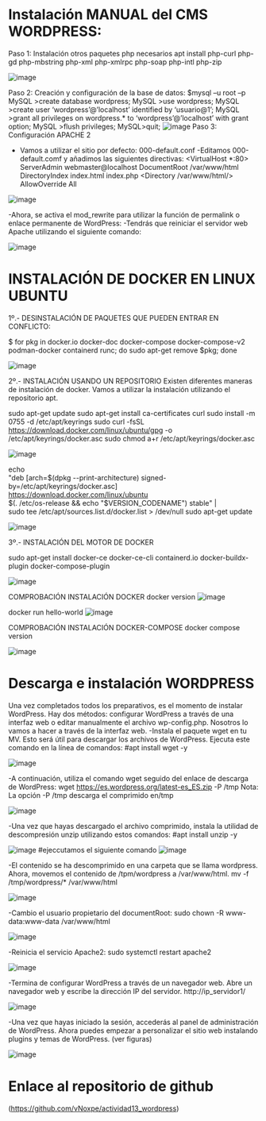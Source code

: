 # Instalación MANUAL del CMS WORDPRESS:
Paso 1: Instalación otros paquetes php necesarios
apt install php-curl php-gd php-mbstring php-xml php-xmlrpc php-soap php-intl php-zip

![image](https://github.com/vNoxpe/actividad13_wordpress/assets/144890599/34ddc99a-4aa9-43fe-bf3e-c13c2624dec3)

Paso 2: Creación y configuración de la base de datos:
$mysql –u root –p
MySQL >create database wordpress;
MySQL >use wordpress;
MySQL >create user ‘wordpress’@’localhost’ identified by ‘usuario@1’;
MySQL >grant all privileges on wordpress.* to ‘wordpress’@’localhost’ with grant option;
MySQL >flush privileges;
MySQL>quit;
![image](https://github.com/vNoxpe/actividad13_wordpress/assets/144890599/8986ce31-4401-43d8-9685-de1d65ccc871)
Paso 3: Configuración APACHE 2
- Vamos a utilizar el sitio por defecto: 000-default.conf
-Editamos 000-default.comf y añadimos las siguientes directivas:
<VirtualHost *:80>
 ServerAdmin webmaster@localhost
 DocumentRoot /var/www/html
 DirectoryIndex index.html index.php
 <Directory /var/www/html/>
 AllowOverride All
 </Directory>
</VirtualHost>

![image](https://github.com/vNoxpe/actividad13_wordpress/assets/144890599/696ad9a2-2923-4709-807d-aae611708c5e)

-Ahora, se activa el mod_rewrite para utilizar la función de permalink o enlace permanente de WordPress:
-Tendrás que reiniciar el servidor web Apache utilizando el siguiente comando:

![image](https://github.com/vNoxpe/actividad13_wordpress/assets/144890599/451c88f9-0492-4cfa-8cbf-5e763e039322)

# INSTALACIÓN DE DOCKER EN LINUX UBUNTU

1º.- DESINSTALACIÓN DE PAQUETES QUE PUEDEN ENTRAR EN CONFLICTO:

$ for pkg in docker.io docker-doc docker-compose docker-compose-v2 podman-docker containerd runc; do sudo apt-get remove $pkg; done

![image](https://github.com/vNoxpe/actividad13_wordpress/assets/144890599/5f961ad4-cb48-4d45-ba3c-53e8f68dfeaa)

2º.- INSTALACIÓN USANDO UN REPOSITORIO
Existen diferentes maneras de instalación de docker. Vamos a utilizar la instalación utilizando el repositorio apt.

sudo apt-get update
sudo apt-get install ca-certificates curl
sudo install -m 0755 -d /etc/apt/keyrings
sudo curl -fsSL https://download.docker.com/linux/ubuntu/gpg -o /etc/apt/keyrings/docker.asc
sudo chmod a+r /etc/apt/keyrings/docker.asc

![image](https://github.com/vNoxpe/actividad13_wordpress/assets/144890599/7c4bf84b-f6bd-482b-8504-9388142c7c39)

echo \
  "deb [arch=$(dpkg --print-architecture) signed-by=/etc/apt/keyrings/docker.asc] https://download.docker.com/linux/ubuntu \
  $(. /etc/os-release && echo "$VERSION_CODENAME") stable" | \
  sudo tee /etc/apt/sources.list.d/docker.list > /dev/null
sudo apt-get update

![image](https://github.com/vNoxpe/actividad13_wordpress/assets/144890599/31a63f93-af76-44cb-bc71-fcafce0cf8fb)

3º.- INSTALACIÓN DEL MOTOR DE DOCKER


sudo apt-get install docker-ce docker-ce-cli containerd.io docker-buildx-plugin docker-compose-plugin

![image](https://github.com/vNoxpe/actividad13_wordpress/assets/144890599/34e98036-c709-4c41-8705-405b9753b4a5)


COMPROBACIÓN INSTALACIÓN DOCKER
docker version
![image](https://github.com/vNoxpe/actividad13_wordpress/assets/144890599/1d8b7e0f-230e-43d9-8909-fc66e744c10f)

docker run hello-world
![image](https://github.com/vNoxpe/actividad13_wordpress/assets/144890599/a1ff0532-28d9-4242-9096-621fd1f1229d)

COMPROBACIÓN INSTALACIÓN DOCKER-COMPOSE
docker compose version

![image](https://github.com/vNoxpe/actividad13_wordpress/assets/144890599/e1b4cfd9-87e4-4e32-a682-b310e0d7c34a)

# Descarga e instalación WORDPRESS
Una vez completados todos los preparativos, es el momento de instalar WordPress. Hay dos métodos: configurar WordPress a través de una
interfaz web o editar manualmente el archivo wp-config.php. Nosotros lo vamos a hacer a través de la interfaz web.
-Instala el paquete wget en tu MV. Esto será útil para descargar los archivos de WordPress. Ejecuta este comando en la línea de comandos:
#apt install wget -y

![image](https://github.com/vNoxpe/actividad13_wordpress/assets/144890599/44794136-b6d5-4df7-a016-e7e82a3bae6a)

-A continuación, utiliza el comando wget seguido del enlace de descarga de WordPress:
wget https://es.wordpress.org/latest-es_ES.zip -P /tmp
Nota: La opción -P /tmp descarga el comprimido en/tmp

![image](https://github.com/vNoxpe/actividad13_wordpress/assets/144890599/9249e278-b0ed-4454-b7ce-850385bde625)

-Una vez que hayas descargado el archivo comprimido, instala la utilidad de descompresión unzip utilizando estos comandos:
#apt install unzip -y

![image](https://github.com/vNoxpe/actividad13_wordpress/assets/144890599/641b5678-4f23-444f-b7e9-437a44431b3f)
#ejeccutamos el siguiente comando
![image](https://github.com/vNoxpe/actividad13_wordpress/assets/144890599/8f842e9f-40cf-41b3-b56d-bc315109c00c)

-El contenido se ha descomprimido en una carpeta que se llama wordpress. Ahora, movemos el contenido de /tpm/wordpress a /var/www/html.
mv -f /tmp/wordpress/* /var/www/html

![image](https://github.com/vNoxpe/actividad13_wordpress/assets/144890599/be401a4a-ff9f-4fd6-b7a6-3899efe75a53)

-Cambio el usuario propietario del documentRoot:
sudo chown -R www-data:www-data /var/www/html

![image](https://github.com/vNoxpe/actividad13_wordpress/assets/144890599/c8aa4e6d-7534-4119-8eda-d93c280a7d82)

-Reinicia el servicio Apache2:
sudo systemctl restart apache2

![image](https://github.com/vNoxpe/actividad13_wordpress/assets/144890599/2b1d203c-703b-483e-b4af-2ef2c8ba10a4)

-Termina de configurar WordPress a través de un navegador web. Abre un navegador web y escribe la dirección IP del servidor.
http://ip_servidor1/

![image](https://github.com/vNoxpe/actividad13_wordpress/assets/144890599/3a064dc2-0fb9-4390-8e2d-4eca46be39de)

-Una vez que hayas iniciado la sesión, accederás al panel de administración de WordPress. Ahora puedes empezar a personalizar el sitio web
instalando plugins y temas de WordPress. (ver figuras)

![image](https://github.com/vNoxpe/actividad13_wordpress/assets/144890599/2d3e76e3-710c-4df6-87c7-c3c04bef1c4c)

# Enlace al repositorio de github 
(https://github.com/vNoxpe/actividad13_wordpress)
